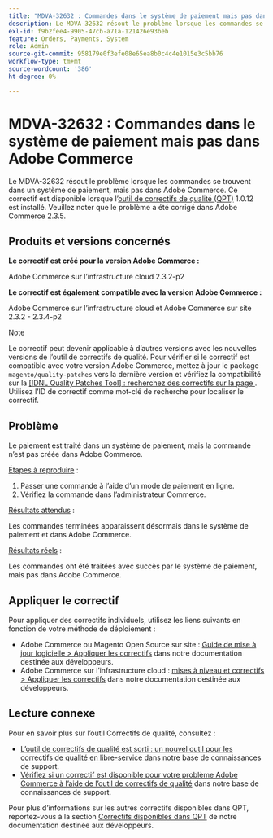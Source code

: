 ```yaml
---
title: "MDVA-32632 : Commandes dans le système de paiement mais pas dans Adobe Commerce"
description: Le MDVA-32632 résout le problème lorsque les commandes se trouvent dans un système de paiement, mais pas dans Adobe Commerce. Ce correctif est disponible lorsque l’[outil de correctifs de qualité (QPT)](/help/announcements/adobe-commerce-announcements/magento-quality-patches-released-new-tool-to-self-serve-quality-patches.md) 1.0.12 est installé. Veuillez noter que le problème a été corrigé dans Adobe Commerce 2.3.5.
exl-id: f9b2fee4-9905-47cb-a71a-121426e93beb
feature: Orders, Payments, System
role: Admin
source-git-commit: 958179e0f3efe08e65ea8b0c4c4e1015e3c5bb76
workflow-type: tm+mt
source-wordcount: '386'
ht-degree: 0%

---
```


# MDVA-32632 : Commandes dans le système de paiement mais pas dans Adobe Commerce

Le MDVA-32632 résout le problème lorsque les commandes se trouvent dans un système de paiement, mais pas dans Adobe Commerce. Ce correctif est disponible lorsque l’[outil de correctifs de qualité (QPT)](/help/announcements/adobe-commerce-announcements/magento-quality-patches-released-new-tool-to-self-serve-quality-patches.md) 1.0.12 est installé. Veuillez noter que le problème a été corrigé dans Adobe Commerce 2.3.5.

## Produits et versions concernés

**Le correctif est créé pour la version Adobe Commerce :**

Adobe Commerce sur l’infrastructure cloud 2.3.2-p2

**Le correctif est également compatible avec la version Adobe Commerce :**

Adobe Commerce sur l’infrastructure cloud et Adobe Commerce sur site 2.3.2 - 2.3.4-p2

>[!NOTE]
>
>Le correctif peut devenir applicable à d’autres versions avec les nouvelles versions de l’outil de correctifs de qualité. Pour vérifier si le correctif est compatible avec votre version Adobe Commerce, mettez à jour le package `magento/quality-patches` vers la dernière version et vérifiez la compatibilité sur la [[!DNL Quality Patches Tool] : recherchez des correctifs sur la page ](https://devdocs.magento.com/quality-patches/tool.html#patch-grid). Utilisez l’ID de correctif comme mot-clé de recherche pour localiser le correctif.

## Problème

Le paiement est traité dans un système de paiement, mais la commande n’est pas créée dans Adobe Commerce.

<u>Étapes à reproduire</u> :

1. Passer une commande à l’aide d’un mode de paiement en ligne.
1. Vérifiez la commande dans l’administrateur Commerce.

<u>Résultats attendus</u> :

Les commandes terminées apparaissent désormais dans le système de paiement et dans Adobe Commerce.

<u>Résultats réels</u> :

Les commandes ont été traitées avec succès par le système de paiement, mais pas dans Adobe Commerce.

## Appliquer le correctif

Pour appliquer des correctifs individuels, utilisez les liens suivants en fonction de votre méthode de déploiement :

* Adobe Commerce ou Magento Open Source sur site : [Guide de mise à jour logicielle > Appliquer les correctifs](https://devdocs.magento.com/guides/v2.4/comp-mgr/patching/mqp.html) dans notre documentation destinée aux développeurs.
* Adobe Commerce sur l’infrastructure cloud : [mises à niveau et correctifs > Appliquer les correctifs](https://devdocs.magento.com/cloud/project/project-patch.html) dans notre documentation destinée aux développeurs.

## Lecture connexe

Pour en savoir plus sur l’outil Correctifs de qualité, consultez :

* [ L’outil de correctifs de qualité est sorti : un nouvel outil pour les correctifs de qualité en libre-service ](/help/announcements/adobe-commerce-announcements/magento-quality-patches-released-new-tool-to-self-serve-quality-patches.md) dans notre base de connaissances de support.
* [Vérifiez si un correctif est disponible pour votre problème Adobe Commerce à l’aide de l’outil de correctifs de qualité](/help/support-tools/patches-available-in-qpt-tool/check-patch-for-magento-issue-with-magento-quality-patches.md) dans notre base de connaissances de support.

Pour plus d’informations sur les autres correctifs disponibles dans QPT, reportez-vous à la section [Correctifs disponibles dans QPT](https://devdocs.magento.com/quality-patches/tool.html#patch-grid) de notre documentation destinée aux développeurs.
